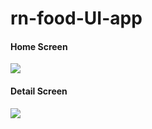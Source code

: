 # rn-food-UI-app

#### Home Screen
<img src="https://res.cloudinary.com/tuananh18/image/upload/v1631774005/jufn4hut3abqz2f48xk5.png" >
<br />

#### Detail Screen
<img src="https://res.cloudinary.com/tuananh18/image/upload/v1631774057/uyvsk2eyg5vabuizyxan.png" >


